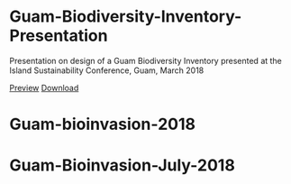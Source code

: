 # Guam-Biodiversity-Inventory-Presentation
Presentation on design of a Guam Biodiversity Inventory presented at the Island Sustainability Conference, Guam, March 2018

[Preview](https://github.com/aubreymoore/Guam-Biodiversity-Inventory-Presentation/blob/master/guam_biodiversity_inventory_presentation.pdf) [Download](https://github.com/aubreymoore/Guam-Biodiversity-Inventory-Presentation/raw/master/guam_biodiversity_inventory_presentation.pdf)


# Guam-bioinvasion-2018
# Guam-Bioinvasion-July-2018
